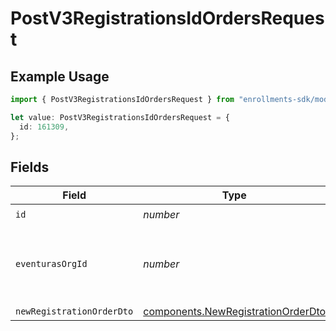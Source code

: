 # PostV3RegistrationsIdOrdersRequest

## Example Usage

```typescript
import { PostV3RegistrationsIdOrdersRequest } from "enrollments-sdk/models/operations";

let value: PostV3RegistrationsIdOrdersRequest = {
  id: 161309,
};
```

## Fields

| Field                                                                                    | Type                                                                                     | Required                                                                                 | Description                                                                              |
| ---------------------------------------------------------------------------------------- | ---------------------------------------------------------------------------------------- | ---------------------------------------------------------------------------------------- | ---------------------------------------------------------------------------------------- |
| `id`                                                                                     | *number*                                                                                 | :heavy_check_mark:                                                                       | N/A                                                                                      |
| `eventurasOrgId`                                                                         | *number*                                                                                 | :heavy_minus_sign:                                                                       | Optional organization Id. Will be required in API version 4.                             |
| `newRegistrationOrderDto`                                                                | [components.NewRegistrationOrderDto](../../models/components/newregistrationorderdto.md) | :heavy_minus_sign:                                                                       | N/A                                                                                      |